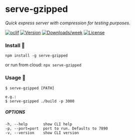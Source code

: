 serve-gzipped
=============

*Quick express server with compression for testing purposes.*

[![oclif](https://img.shields.io/badge/cli-oclif-brightgreen.svg)](https://oclif.io)
[![Version](https://img.shields.io/npm/v/serve-gzipped.svg)](https://npmjs.org/package/serve-gzipped)
[![Downloads/week](https://img.shields.io/npm/dw/serve-gzipped.svg)](https://npmjs.org/package/serve-gzipped)
[![License](https://img.shields.io/npm/l/serve-gzipped.svg)](https://github.com/kousenlsn/serve-gzipped/blob/master/package.json)


### Install :construction_worker:

```npm install -g serve-gzipped```

or run from cloud:
```npx serve-gzipped```

### Usage :hammer:

```sh-session
$ serve-gzipped [PATH]

e.g.:
$ serve-gzipped ./build -p 3000
```

##### OPTIONS
```
-h, --help       show CLI help
-p, --port=port  port to run. Defaults to 7890
-v, --version    show CLI version
```
